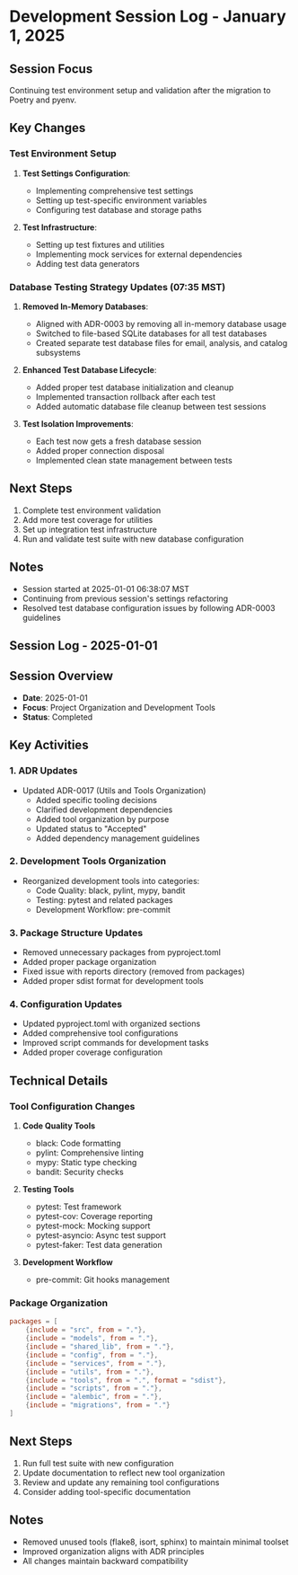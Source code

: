 # Development Session Log - January 1, 2025

## Session Focus
Continuing test environment setup and validation after the migration to Poetry and pyenv.

## Key Changes

### Test Environment Setup
1. **Test Settings Configuration**:
   - Implementing comprehensive test settings
   - Setting up test-specific environment variables
   - Configuring test database and storage paths

2. **Test Infrastructure**:
   - Setting up test fixtures and utilities
   - Implementing mock services for external dependencies
   - Adding test data generators

### Database Testing Strategy Updates (07:35 MST)
1. **Removed In-Memory Databases**:
   - Aligned with ADR-0003 by removing all in-memory database usage
   - Switched to file-based SQLite databases for all test databases
   - Created separate test database files for email, analysis, and catalog subsystems

2. **Enhanced Test Database Lifecycle**:
   - Added proper test database initialization and cleanup
   - Implemented transaction rollback after each test
   - Added automatic database file cleanup between test sessions

3. **Test Isolation Improvements**:
   - Each test now gets a fresh database session
   - Added proper connection disposal
   - Implemented clean state management between tests

## Next Steps
1. Complete test environment validation
2. Add more test coverage for utilities
3. Set up integration test infrastructure
4. Run and validate test suite with new database configuration

## Notes
- Session started at 2025-01-01 06:38:07 MST
- Continuing from previous session's settings refactoring
- Resolved test database configuration issues by following ADR-0003 guidelines

## Session Log - 2025-01-01

## Session Overview
- **Date**: 2025-01-01
- **Focus**: Project Organization and Development Tools
- **Status**: Completed

## Key Activities

### 1. ADR Updates
- Updated ADR-0017 (Utils and Tools Organization)
  - Added specific tooling decisions
  - Clarified development dependencies
  - Added tool organization by purpose
  - Updated status to "Accepted"
  - Added dependency management guidelines

### 2. Development Tools Organization
- Reorganized development tools into categories:
  - Code Quality: black, pylint, mypy, bandit
  - Testing: pytest and related packages
  - Development Workflow: pre-commit

### 3. Package Structure Updates
- Removed unnecessary packages from pyproject.toml
- Added proper package organization
- Fixed issue with reports directory (removed from packages)
- Added proper sdist format for development tools

### 4. Configuration Updates
- Updated pyproject.toml with organized sections
- Added comprehensive tool configurations
- Improved script commands for development tasks
- Added proper coverage configuration

## Technical Details

### Tool Configuration Changes
1. **Code Quality Tools**
   - black: Code formatting
   - pylint: Comprehensive linting
   - mypy: Static type checking
   - bandit: Security checks

2. **Testing Tools**
   - pytest: Test framework
   - pytest-cov: Coverage reporting
   - pytest-mock: Mocking support
   - pytest-asyncio: Async test support
   - pytest-faker: Test data generation

3. **Development Workflow**
   - pre-commit: Git hooks management

### Package Organization
```toml
packages = [
    {include = "src", from = "."},
    {include = "models", from = "."},
    {include = "shared_lib", from = "."},
    {include = "config", from = "."},
    {include = "services", from = "."},
    {include = "utils", from = "."},
    {include = "tools", from = ".", format = "sdist"},
    {include = "scripts", from = "."},
    {include = "alembic", from = "."},
    {include = "migrations", from = "."}
]
```

## Next Steps
1. Run full test suite with new configuration
2. Update documentation to reflect new tool organization
3. Review and update any remaining tool configurations
4. Consider adding tool-specific documentation

## Notes
- Removed unused tools (flake8, isort, sphinx) to maintain minimal toolset
- Improved organization aligns with ADR principles
- All changes maintain backward compatibility
